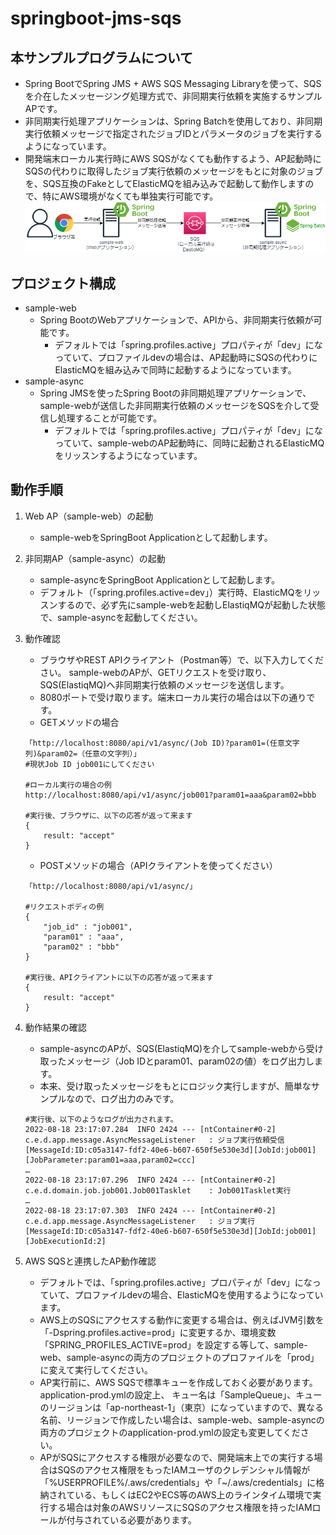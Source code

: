 # springboot-jms-sqs
## 本サンプルプログラムについて
* Spring BootでSpring JMS + AWS SQS Messaging Libraryを使って、SQSを介在したメッセージング処理方式で、非同期実行依頼を実施するサンプルAPです。
* 非同期実行処理アプリケーションは、Spring Batchを使用しており、非同期実行依頼メッセージで指定されたジョブIDとパラメータのジョブを実行するようになっています。
* 開発端末ローカル実行時にAWS SQSがなくても動作するよう、AP起動時にSQSの代わりに取得したジョブ実行依頼のメッセージをもとに対象のジョブを、SQS互換のFakeとしてElasticMQを組み込みで起動して動作しますので、特にAWS環境がなくても単独実行可能です。
![構成](img/springboot-jms-sqs.png)
## プロジェクト構成
* sample-web
    * Spring BootのWebアプリケーションで、APIから、非同期実行依頼が可能です。
        * デフォルトでは「spring.profiles.active」プロパティが「dev」になっていて、プロファイルdevの場合は、AP起動時にSQSの代わりにElasticMQを組み込みで同時に起動するようになっています。
* sample-async
    * Spring JMSを使ったSpring Bootの非同期処理アプリケーションで、sample-webが送信した非同期実行依頼のメッセージをSQSを介して受信し処理することが可能です。
        * デフォルトでは「spring.profiles.active」プロパティが「dev」になっていて、sample-webのAP起動時に、同時に起動されるElasticMQをリッスンするようになっています。

## 動作手順
1. Web AP（sample-web）の起動
    * sample-webをSpringBoot Applicationとして起動します。    

1. 非同期AP（sample-async）の起動
    * sample-asyncをSpringBoot Applicationとして起動します。
    * デフォルト（「spring.profiles.active=dev」）実行時、ElasticMQをリッスンするので、必ず先にsample-webを起動しElastiqMQが起動した状態で、sample-asyncを起動してください。

1. 動作確認
    * ブラウザやREST APIクライアント（Postman等）で、以下入力してください。 sample-webのAPが、GETリクエストを受け取り、SQS(ElastiqMQ)へ非同期実行依頼のメッセージを送信します。
    * 8080ポートで受け取ります。端末ローカル実行の場合は以下の通りです。
    * GETメソッドの場合
    ```
    「http://localhost:8080/api/v1/async/(Job ID)?param01=(任意文字列)&param02=（任意の文字列）」
    #現状Job ID job001にしてください

    #ローカル実行の場合の例
    http://localhost:8080/api/v1/async/job001?param01=aaa&param02=bbb

    #実行後、ブラウザに、以下の応答が返って来ます
    {
        result: "accept"
    }    
    ```
    * POSTメソッドの場合（APIクライアントを使ってください）
    ```
   「http://localhost:8080/api/v1/async/」

    #リクエストボディの例
    {
        "job_id" : "job001",
        "param01" : "aaa",
        "param02" : "bbb"
    }
    
    #実行後、APIクライアントに以下の応答が返って来ます
    {
        result: "accept"
    }    
    ``` 
1. 動作結果の確認
    * sample-asyncのAPが、SQS(ElastiqMQ)を介してsample-webから受け取ったメッセージ（Job IDとparam01、param02の値）をログ出力します。
    * 本来、受け取ったメッセージをもとにロジック実行しますが、簡単なサンプルなので、ログ出力のみです。
    ```
    #実行後、以下のようなログが出力されます。
    2022-08-18 23:17:07.284  INFO 2424 --- [ntContainer#0-2] c.e.d.app.message.AsyncMessageListener   : ジョブ実行依頼受信[MessageId:ID:c05a3147-fdf2-40e6-b607-650f5e530e3d][JobId:job001][JobParameter:param01=aaa,param02=ccc]
    …
    2022-08-18 23:17:07.296  INFO 2424 --- [ntContainer#0-2] c.e.d.domain.job.job001.Job001Tasklet    : Job001Tasklet実行
    …
    2022-08-18 23:17:07.303  INFO 2424 --- [ntContainer#0-2] c.e.d.app.message.AsyncMessageListener   : ジョブ実行[MessageId:ID:c05a3147-fdf2-40e6-b607-650f5e530e3d][JobId:job001][JobExecutionId:2]

    ```    
1. AWS SQSと連携したAP動作確認
    * デフォルトでは、「spring.profiles.active」プロパティが「dev」になっていて、プロファイルdevの場合、ElasticMQを使用するようになっています。 
    * AWS上のSQSにアクセスする動作に変更する場合は、例えばJVM引数を「-Dspring.profiles.active=prod」に変更するか、環境変数「SPRING_PROFILES_ACTIVE=prod」を設定する等して、sample-web、sample-asyncの両方のプロジェクトのプロファイルを「prod」に変えて実行してください。    
    * AP実行前に、AWS SQSで標準キューを作成しておく必要があります。application-prod.ymlの設定上、 キュー名は「SampleQueue」、キューのリージョンは「ap-northeast-1」（東京）になっていますので、異なる名前、リージョンで作成したい場合は、sample-web、sample-asyncの両方のプロジェクトのapplication-prod.ymlの設定も変更してください。
    * APがSQSにアクセスする権限が必要なので、開発端末上での実行する場合はSQSのアクセス権限をもったIAMユーザのクレデンシャル情報が「%USERPROFILE%/.aws/credentials」や「~/.aws/credentials」に格納されている、もしくはEC2やECS等のAWS上のラインタイム環境で実行する場合は対象のAWSリソースにSQSのアクセス権限を持ったIAMロールが付与されている必要があります。



